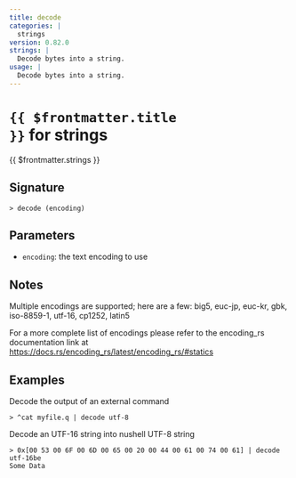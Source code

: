 ```yaml
---
title: decode
categories: |
  strings
version: 0.82.0
strings: |
  Decode bytes into a string.
usage: |
  Decode bytes into a string.
---
```


# <code>{{ $frontmatter.title }}</code> for strings

<div class='command-title'>{{ $frontmatter.strings }}</div>

## Signature

```> decode (encoding)```

## Parameters

 -  `encoding`: the text encoding to use

## Notes
Multiple encodings are supported; here are a few:
big5, euc-jp, euc-kr, gbk, iso-8859-1, utf-16, cp1252, latin5

For a more complete list of encodings please refer to the encoding_rs
documentation link at https://docs.rs/encoding_rs/latest/encoding_rs/#statics
## Examples

Decode the output of an external command
```shell
> ^cat myfile.q | decode utf-8

```

Decode an UTF-16 string into nushell UTF-8 string
```shell
> 0x[00 53 00 6F 00 6D 00 65 00 20 00 44 00 61 00 74 00 61] | decode utf-16be
Some Data
```
